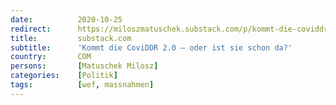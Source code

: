 ```yaml
---
date:          2020-10-25
redirect:      https://miloszmatuschek.substack.com/p/kommt-die-coviddr-20-oder-ist-sie
title:         substack.com
subtitle:      'Kommt die CoviDDR 2.0 – oder ist sie schon da?'
country:       COM
persons:       [Matuschek Milosz]
categories:    [Politik]
tags:          [wef, massnahmen]
---
```

